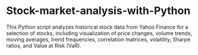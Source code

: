# Stock-market-analysis-with-Python
This Python script analyzes historical stock data from Yahoo Finance for a selection of stocks, including visualization of price changes, volume trends, moving averages, trend frequencies, correlation matrices, volatility, Sharpe ratios, and Value at Risk (VaR).
